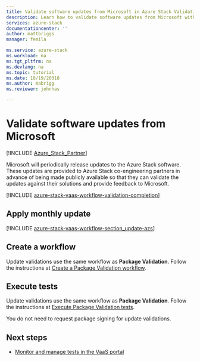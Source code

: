 ```yaml
---
title: Validate software updates from Microsoft in Azure Stack Validation as a Service | Microsoft Docs
description: Learn how to validate software updates from Microsoft with Validation as a Service.
services: azure-stack
documentationcenter: ''
author: mattbriggs
manager: femila

ms.service: azure-stack
ms.workload: na
ms.tgt_pltfrm: na
ms.devlang: na
ms.topic: tutorial
ms.date: 10/19/20018
ms.author: mabrigg
ms.reviewer: johnhas

---
```


# Validate software updates from Microsoft

[!INCLUDE [Azure_Stack_Partner](./includes/azure-stack-partner-appliesto.md)]

Microsoft will periodically release updates to the Azure Stack software. These updates are provided to Azure Stack co-engineering partners in advance of being made publicly available so that they can validate the updates against their solutions and provide feedback to Microsoft.

[!INCLUDE [azure-stack-vaas-workflow-validation-completion](includes/azure-stack-vaas-workflow-validation-completion.md)]

## Apply monthly update

[!INCLUDE [azure-stack-vaas-workflow-section_update-azs](includes/azure-stack-vaas-workflow-section_update-azs.md)]

## Create a workflow

Update validations use the same workflow as **Package Validation**. Follow the instructions at [Create a Package Validation workflow](azure-stack-vaas-validate-oem-package.md#create-a-package-validation-workflow).

## Execute tests

Update validations use the same workflow as **Package Validation**. Follow the instructions at [Execute Package Validation tests](azure-stack-vaas-validate-oem-package.md#run-package-validation-tests).

You do not need to request package signing for update validations.

## Next steps

- [Monitor and manage tests in the VaaS portal](azure-stack-vaas-monitor-test.md)
